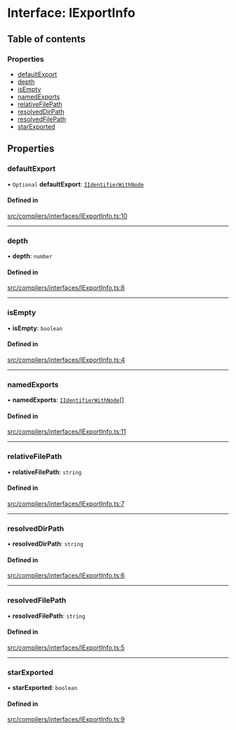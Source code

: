 # Interface: IExportInfo

## Table of contents

### Properties

- [defaultExport](IExportInfo.md#defaultexport)
- [depth](IExportInfo.md#depth)
- [isEmpty](IExportInfo.md#isempty)
- [namedExports](IExportInfo.md#namedexports)
- [relativeFilePath](IExportInfo.md#relativefilepath)
- [resolvedDirPath](IExportInfo.md#resolveddirpath)
- [resolvedFilePath](IExportInfo.md#resolvedfilepath)
- [starExported](IExportInfo.md#starexported)

## Properties

### defaultExport

• `Optional` **defaultExport**: [`IIdentifierWithNode`](IIdentifierWithNode.md)

#### Defined in

[src/compilers/interfaces/IExportInfo.ts:10](https://github.com/imjuni/ctix/blob/9bd0760/src/compilers/interfaces/IExportInfo.ts#L10)

___

### depth

• **depth**: `number`

#### Defined in

[src/compilers/interfaces/IExportInfo.ts:8](https://github.com/imjuni/ctix/blob/9bd0760/src/compilers/interfaces/IExportInfo.ts#L8)

___

### isEmpty

• **isEmpty**: `boolean`

#### Defined in

[src/compilers/interfaces/IExportInfo.ts:4](https://github.com/imjuni/ctix/blob/9bd0760/src/compilers/interfaces/IExportInfo.ts#L4)

___

### namedExports

• **namedExports**: [`IIdentifierWithNode`](IIdentifierWithNode.md)[]

#### Defined in

[src/compilers/interfaces/IExportInfo.ts:11](https://github.com/imjuni/ctix/blob/9bd0760/src/compilers/interfaces/IExportInfo.ts#L11)

___

### relativeFilePath

• **relativeFilePath**: `string`

#### Defined in

[src/compilers/interfaces/IExportInfo.ts:7](https://github.com/imjuni/ctix/blob/9bd0760/src/compilers/interfaces/IExportInfo.ts#L7)

___

### resolvedDirPath

• **resolvedDirPath**: `string`

#### Defined in

[src/compilers/interfaces/IExportInfo.ts:6](https://github.com/imjuni/ctix/blob/9bd0760/src/compilers/interfaces/IExportInfo.ts#L6)

___

### resolvedFilePath

• **resolvedFilePath**: `string`

#### Defined in

[src/compilers/interfaces/IExportInfo.ts:5](https://github.com/imjuni/ctix/blob/9bd0760/src/compilers/interfaces/IExportInfo.ts#L5)

___

### starExported

• **starExported**: `boolean`

#### Defined in

[src/compilers/interfaces/IExportInfo.ts:9](https://github.com/imjuni/ctix/blob/9bd0760/src/compilers/interfaces/IExportInfo.ts#L9)
